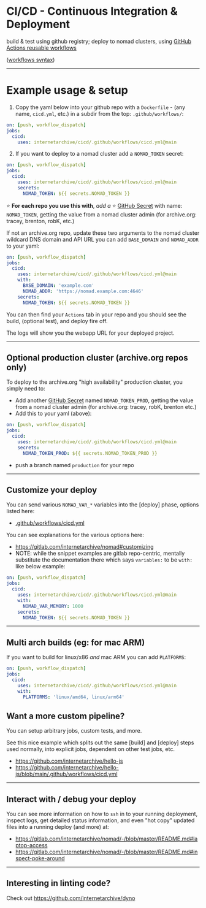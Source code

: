# CI/CD - Continuous Integration & Deployment

build & test using github registry; deploy to nomad clusters, using
[GitHub Actions reusable workflows](https://docs.github.com/en/actions/using-workflows/reusing-workflows)

([workflows syntax](https://docs.github.com/en/actions/using-workflows/workflow-syntax-for-github-actions))

---

# Example usage & setup
1. Copy the yaml below into your github repo with a `Dockerfile` - (any name, `cicd.yml`, etc.) in a subdir from the top: `.github/workflows/`:

```yaml
on: [push, workflow_dispatch]
jobs:
  cicd:
    uses: internetarchive/cicd/.github/workflows/cicd.yml@main
```

2. If you want to deploy to a nomad cluster add a `NOMAD_TOKEN` secret:

```yml
on: [push, workflow_dispatch]
jobs:
  cicd:
    uses: internetarchive/cicd/.github/workflows/cicd.yml@main
    secrets:
      NOMAD_TOKEN: ${{ secrets.NOMAD_TOKEN }}
```

⭐ **For each repo you use this with**, _add a_ ⭐
[GitHub Secret](https://docs.github.com/en/actions/security-guides/encrypted-secrets)
with name: `NOMAD_TOKEN`, getting the value from a nomad cluster admin (for archive.org: tracey, brenton, robK, etc.)

If not an archive.org repo, update these two arguments to the nomad cluster wildcard DNS domain and API URL you can add `BASE_DOMAIN` and `NOMAD_ADDR` to your yaml:
```yaml
on: [push, workflow_dispatch]
jobs:
  cicd:
    uses: internetarchive/cicd/.github/workflows/cicd.yml@main
    with:
      BASE_DOMAIN: 'example.com'
      NOMAD_ADDR: 'https://nomad.example.com:4646'
    secrets:
      NOMAD_TOKEN: ${{ secrets.NOMAD_TOKEN }}
```

You can then find your `Actions` tab in your repo and you should see the build, (optional test), and deploy fire off.

The logs will show you the webapp URL for your deployed project.

---

## Optional production cluster (archive.org repos only)
To deploy to the archive.org "high availability" production cluster, you simply need to:
- Add another
[GitHub Secret](https://docs.github.com/en/actions/security-guides/encrypted-secrets)
named `NOMAD_TOKEN_PROD`,
getting the value from a nomad cluster admin (for archive.org: tracey, robK, brenton etc.)
- Add this to your yaml (above):

```yaml
on: [push, workflow_dispatch]
jobs:
  cicd:
    uses: internetarchive/cicd/.github/workflows/cicd.yml@main
    secrets:
      NOMAD_TOKEN_PROD: ${{ secrets.NOMAD_TOKEN_PROD }}
```
- push a branch named `production` for your repo

---

## Customize your deploy
You can send various `NOMAD_VAR_*` variables into the [deploy] phase, options listed here:
- [.github/workflows/cicd.yml](.github/workflows/cicd.yml)

You can see explanations for the various options here:
- https://gitlab.com/internetarchive/nomad#customizing
- NOTE: while the snippet examples are gitlab repo-centric, mentally substitute
the documentation there which says `variables:` to be `with:` like below example:

```yaml
on: [push, workflow_dispatch]
jobs:
  cicd:
    uses: internetarchive/cicd/.github/workflows/cicd.yml@main
    with:
      NOMAD_VAR_MEMORY: 1000
    secrets:
      NOMAD_TOKEN: ${{ secrets.NOMAD_TOKEN }}
```

---

## Multi arch builds (eg: for mac ARM)
If you want to build for linux/x86 _and_ mac ARM you can add `PLATFORMS`:

```yaml
on: [push, workflow_dispatch]
jobs:
  cicd:
    uses: internetarchive/cicd/.github/workflows/cicd.yml@main
    with:
      PLATFORMS: 'linux/amd64, linux/arm64'
```


## Want a more custom pipeline?
You can setup arbitrary jobs, custom tests, and more.

See this nice example which splits out the same [build] and [deploy] steps used normally, into explicit jobs, dependent on other test jobs, etc.

- https://github.com/internetarchive/hello-js
- https://github.com/internetarchive/hello-js/blob/main/.github/workflows/cicd.yml

---

## Interact with / debug your deploy
You can see more information on how to `ssh` in to your running deployment, inspect logs, get detailed status information, and even "hot copy" updated files into a running deploy (and more) at:
- https://gitlab.com/internetarchive/nomad/-/blob/master/README.md#laptop-access
- https://gitlab.com/internetarchive/nomad/-/blob/master/README.md#inspect-poke-around

---

## Interesting in linting code?
Check out https://github.com/internetarchive/dyno

